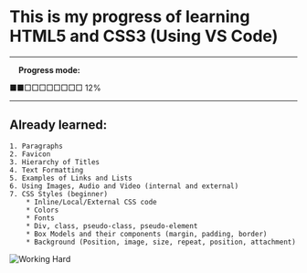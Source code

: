# This is my progress of learning HTML5 and CSS3 (Using VS Code)
---
&nbsp;&nbsp;&nbsp;&nbsp;**Progress mode:**

■■□□□□□□□□ 12%

---

## Already learned:
    1. Paragraphs
    2. Favicon
    3. Hierarchy of Titles
    4. Text Formatting
    5. Examples of Links and Lists
    6. Using Images, Audio and Video (internal and external)
    7. CSS Styles (beginner)
        * Inline/Local/External CSS code
        * Colors
        * Fonts
        * Div, class, pseudo-class, pseudo-element
        * Box Models and their components (margin, padding, border)
        * Background (Position, image, size, repeat, position, attachment)

![Working Hard](https://media.giphy.com/media/ZVik7pBtu9dNS/giphy.gif)
